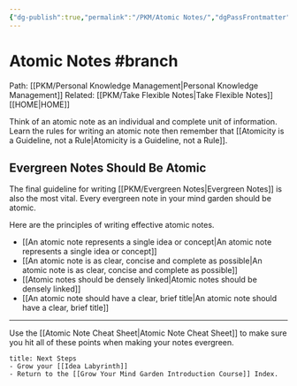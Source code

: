 ```yaml
---
{"dg-publish":true,"permalink":"/PKM/Atomic Notes/","dgPassFrontmatter":true}
---
```


# Atomic Notes #branch

Path: [[PKM/Personal Knowledge Management\|Personal Knowledge Management]]
Related: [[PKM/Take Flexible Notes\|Take Flexible Notes]]
[[HOME\|HOME]]

Think of an atomic note as an individual and complete unit of information. Learn the rules for writing an atomic note then remember that [[Atomicity is a Guideline, not a Rule\|Atomicity is a Guideline, not a Rule]].
## Evergreen Notes Should Be Atomic

The final guideline for writing [[PKM/Evergreen Notes\|Evergreen Notes]] is also the most vital. Every evergreen note in your mind garden should be atomic.

Here are the principles of writing effective atomic notes.

- [[An atomic note represents a single idea or concept\|An atomic note represents a single idea or concept]]
- [[An atomic note is as clear, concise and complete as possible\|An atomic note is as clear, concise and complete as possible]]
- [[Atomic notes should be densely linked\|Atomic notes should be densely linked]]
- [[An atomic note should have a clear, brief title\|An atomic note should have a clear, brief title]]

---

Use the [[Atomic Note Cheat Sheet\|Atomic Note Cheat Sheet]] to make sure you hit all of these points when making your notes evergreen.

 ```ad-PinkPath
title: Next Steps
- Grow your [[Idea Labyrinth]]
- Return to the [[Grow Your Mind Garden Introduction Course]] Index.
```
